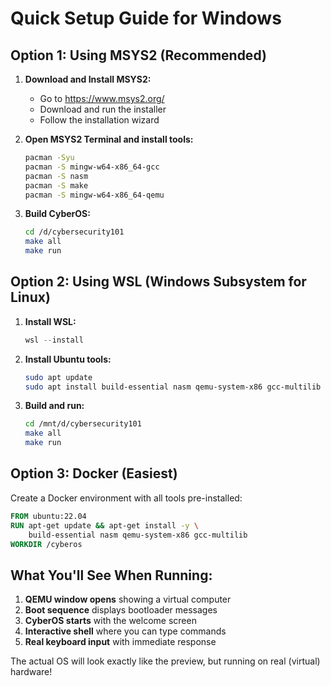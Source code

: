 # Quick Setup Guide for Windows

## Option 1: Using MSYS2 (Recommended)

1. **Download and Install MSYS2:**
   - Go to https://www.msys2.org/
   - Download and run the installer
   - Follow the installation wizard

2. **Open MSYS2 Terminal and install tools:**
   ```bash
   pacman -Syu
   pacman -S mingw-w64-x86_64-gcc
   pacman -S nasm
   pacman -S make
   pacman -S mingw-w64-x86_64-qemu
   ```

3. **Build CyberOS:**
   ```bash
   cd /d/cybersecurity101
   make all
   make run
   ```

## Option 2: Using WSL (Windows Subsystem for Linux)

1. **Install WSL:**
   ```powershell
   wsl --install
   ```

2. **Install Ubuntu tools:**
   ```bash
   sudo apt update
   sudo apt install build-essential nasm qemu-system-x86 gcc-multilib
   ```

3. **Build and run:**
   ```bash
   cd /mnt/d/cybersecurity101
   make all
   make run
   ```

## Option 3: Docker (Easiest)

Create a Docker environment with all tools pre-installed:

```dockerfile
FROM ubuntu:22.04
RUN apt-get update && apt-get install -y \
    build-essential nasm qemu-system-x86 gcc-multilib
WORKDIR /cyberos
```

## What You'll See When Running:

1. **QEMU window opens** showing a virtual computer
2. **Boot sequence** displays bootloader messages
3. **CyberOS starts** with the welcome screen
4. **Interactive shell** where you can type commands
5. **Real keyboard input** with immediate response

The actual OS will look exactly like the preview, but running on real (virtual) hardware!
